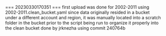 === 20230330170351 ===
first upload was done for 2002-2011 using 2002-2011.clean_bucket.yaml
since data originally resided in a bucket under a different account and region, it was manually located into a scratch folder in the bucket prior to the script being run to organize it properly into the clean bucket
done by jrknezha using commit 240764b